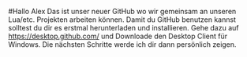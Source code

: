 #Hallo Alex
Das ist unser neuer GitHub wo wir gemeinsam an unseren Lua/etc. Projekten arbeiten können.
Damit du GitHub benutzen kannst solltest du dir es erstmal herunterladen und installieren.
Gehe dazu auf https://desktop.github.com/ und Downloade den Desktop Client für Windows.
Die nächsten Schritte werde ich dir dann persönlich zeigen.
